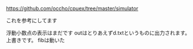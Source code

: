 https://github.com/occho/cpuex/tree/master/simulator

これを参考にしてます

浮動小数点の表示はまだです
outはとりあえずd.txtというものに出力されます。上書きです。
fibは動いた
